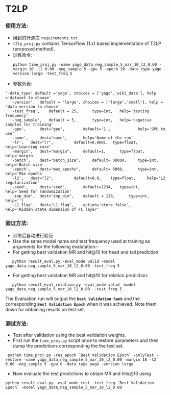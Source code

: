 # T2LP

### 使用方法:

* 用到的开源库 `requirements.txt`.
* `t2lp_proj.py` contains TensorFlow (1.x) based implementation of T2LP (proposed method). 
* 训练命令:
  ```shell
  python time_proj.py -name yago_data_neg_sample_5_mar_10_l2_0.00 -margin 10 -l2 0.00 -neg_sample 5 -gpu 5 -epoch 20 -data_type yago -version large -test_freq 5
  ```
*  参数列表:
  ```shell
  '-data_type' default ='yago', choices = ['yago','wiki_data'], help ='dataset to choose'
	'-version',  default = 'large', choices = ['large','small'], help = 'data version to choose'
	'-test_freq', 	 default = 25,   	type=int, 	help='testing frequency'
	'-neg_sample', 	 default = 5,   	type=int, 	help='negative samples for training'
	'-gpu', 	 dest="gpu", 		default='1',			help='GPU to use'
	'-name', 	 dest="name", 		help='Name of the run'
	'-lr',	 dest="lr", 		default=0.0001,  type=float,	help='Learning rate'
	'-margin', 	 dest="margin", 	default=1,   	type=float, 	help='margin'
	'-batch', 	 dest="batch_size", 	default= 50000,   	type=int, 	help='Batch size'
	'-epoch', 	 dest="max_epochs", 	default= 5000,   	type=int, 	help='Max epochs'
	'-l2', 	 dest="l2", 		default=0.0, 	type=float, 	help='L2 regularization'
	'-seed', 	 dest="seed", 		default=1234, 	type=int, 	help='Seed for randomization'
	'-inp_dim',  dest="inp_dim", 	default = 128,   	type=int, 	help='')
	'-L1_flag',  dest="L1_flag", 	action='store_false',   	 	help='Hidden state dimension of FC layer'
   ```

### 验证方法: 
* 训练后自动进行验证 
* Use the same model name and test frequency used at training as arguments for the following evalutation--
* For getting best validation MR and hit@10 for head and tail prediction:
 ```shell
    python result_eval.py -eval_mode valid -model yago_data_neg_sample_5_mar_10_l2_0.00 -test_freq 5
 ```
* For getting best validation MR and hit@10 for relation prediction:
```shell
   python result_eval_relation.py -eval_mode valid -model yago_data_neg_sample_5_mar_10_l2_0.00  -test_freq 5
```
The Evaluation run will output the **`Best Validation Rank`** and the corresponding **`Best Validation Epoch`** when it was achieved. Note them down for obtaining results on test set. 

### 测试方法:
* Test after validation using the best validation weights.
* First run the `time_proj.py` script once to restore parameters and then dump the predictions corresponding the the test set.
```shell
 python time_proj.py -res_epoch `Best Validation Epoch` -onlyTest -restore -name yago_data_neg_sample_5_mar_10_l2_0.00 -margin 10 -l2 0.00 -neg_sample 5 -gpu 0 -data_type yago -version large
```
* Now evaluate the test predictions to obtain MR and hits@10 using
```shell
python result_eval.py -eval_mode test -test_freq `Best Validation Epoch` -model yago_data_neg_sample_5_mar_10_l2_0.00
```
